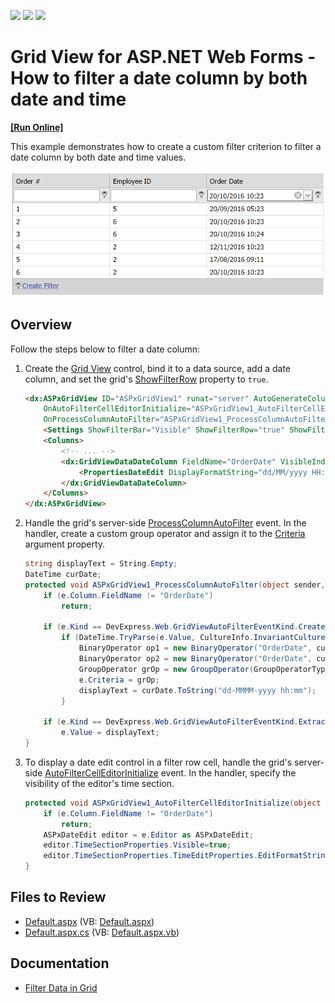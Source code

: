 <!-- default badges list -->
![](https://img.shields.io/endpoint?url=https://codecentral.devexpress.com/api/v1/VersionRange/128534195/16.1.7%2B)
[![](https://img.shields.io/badge/Open_in_DevExpress_Support_Center-FF7200?style=flat-square&logo=DevExpress&logoColor=white)](https://supportcenter.devexpress.com/ticket/details/T446517)
[![](https://img.shields.io/badge/📖_How_to_use_DevExpress_Examples-e9f6fc?style=flat-square)](https://docs.devexpress.com/GeneralInformation/403183)
<!-- default badges end -->
# Grid View for ASP.NET Web Forms - How to filter a date column by both date and time
<!-- run online -->
**[[Run Online]](https://codecentral.devexpress.com/t446517/)**
<!-- run online end -->

This example demonstrates how to create a custom filter criterion to filter a date column by both date and time values.

![Filter a Column by Date and Time](filterDateColumn.png)

## Overview

Follow the steps below to filter a date column:

1. Create the [Grid View](https://docs.devexpress.com/AspNet/DevExpress.Web.ASPxGridView) control, bind it to a data source, add a date column, and set the grid's [ShowFilterRow](https://docs.devexpress.com/AspNet/DevExpress.Web.ASPxGridViewSettings.ShowFilterRow) property to `true`.

    ```aspx
    <dx:ASPxGridView ID="ASPxGridView1" runat="server" AutoGenerateColumns="False"
        OnAutoFilterCellEditorInitialize="ASPxGridView1_AutoFilterCellEditorInitialize"
        OnProcessColumnAutoFilter="ASPxGridView1_ProcessColumnAutoFilter" >
        <Settings ShowFilterBar="Visible" ShowFilterRow="true" ShowFilterRowMenu="true" />
        <Columns>
            <!-- ... -->
            <dx:GridViewDataDateColumn FieldName="OrderDate" VisibleIndex="3" Settings-FilterMode="Value" >
                <PropertiesDateEdit DisplayFormatString="dd/MM/yyyy HH:mm" EditFormatString="dd/MM/yyyy HH:mm" />
            </dx:GridViewDataDateColumn>
        </Columns>
    </dx:ASPxGridView>
    ```

2. Handle the grid's server-side [ProcessColumnAutoFilter](https://docs.devexpress.com/AspNet/DevExpress.Web.ASPxGridView.ProcessColumnAutoFilter) event. In the handler, create a custom group operator and assign it to the [Criteria](https://docs.devexpress.com/AspNet/DevExpress.Web.GridAutoFilterEventArgs.Criteria) argument property.

    ```csharp
    string displayText = String.Empty;
    DateTime curDate;
    protected void ASPxGridView1_ProcessColumnAutoFilter(object sender, DevExpress.Web.ASPxGridViewAutoFilterEventArgs e) {
        if (e.Column.FieldName != "OrderDate")
            return;

        if (e.Kind == DevExpress.Web.GridViewAutoFilterEventKind.CreateCriteria)
            if (DateTime.TryParse(e.Value, CultureInfo.InvariantCulture, DateTimeStyles.None, out curDate)) {
                BinaryOperator op1 = new BinaryOperator("OrderDate", curDate, BinaryOperatorType.GreaterOrEqual);
                BinaryOperator op2 = new BinaryOperator("OrderDate", curDate.AddMinutes(1), BinaryOperatorType.Less);
                GroupOperator grOp = new GroupOperator(GroupOperatorType.And, op1, op2);
                e.Criteria = grOp;
                displayText = curDate.ToString("dd-MMMM-yyyy hh:mm");
            }

        if (e.Kind == DevExpress.Web.GridViewAutoFilterEventKind.ExtractDisplayText)
            e.Value = displayText;
    }
    ```


3. To display a date edit control in a filter row cell, handle the grid's server-side [AutoFilterCellEditorInitialize](https://docs.devexpress.com/AspNet/DevExpress.Web.ASPxGridView.AutoFilterCellEditorInitialize) event. In the handler, specify the visibility of the editor's time section. 

    ```csharp
    protected void ASPxGridView1_AutoFilterCellEditorInitialize(object sender, DevExpress.Web.ASPxGridViewEditorEventArgs e) {
        if (e.Column.FieldName != "OrderDate")
            return;
        ASPxDateEdit editor = e.Editor as ASPxDateEdit;
        editor.TimeSectionProperties.Visible=true;
        editor.TimeSectionProperties.TimeEditProperties.EditFormatString="hh:mm";
    }
    ```

## Files to Review

* [Default.aspx](./CS/Default.aspx) (VB: [Default.aspx](./VB/Default.aspx))
* [Default.aspx.cs](./CS/Default.aspx.cs) (VB: [Default.aspx.vb](./VB/Default.aspx.vb))

## Documentation

* [Filter Data in Grid](https://docs.devexpress.com/AspNet/3716/components/grid-view/concepts/filter-data)

